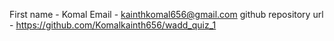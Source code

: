 First name - Komal
Email - kainthkomal656@gmail.com
github repository url - https://github.com/Komalkainth656/wadd_quiz_1